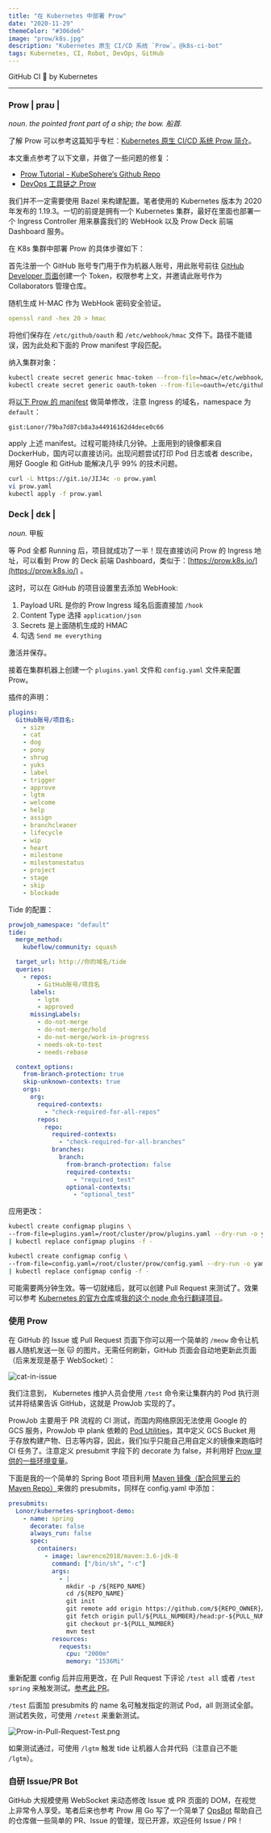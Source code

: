 ```yaml
---
title: "在 Kubernetes 中部署 Prow"
date: "2020-11-29"
themeColor: "#306de6"
image: "prow/k8s.jpg"
description: "Kubernetes 原生 CI/CD 系统 `Prow`。@k8s-ci-bot"
tags: Kubernetes, CI, Robot, DevOps, GitHub
---
```


GitHub CI 🤖️ by Kubernetes

---

### **Prow** | praʊ |

_noun_. _the pointed front part of a ship; the bow. 船首._

了解 Prow 可以参考这篇知乎专栏：[Kubernetes 原生 CI/CD 系统 Prow 简介](https://zhuanlan.zhihu.com/p/65545774)。

本文重点参考了以下文章，并做了一些问题的修复：

- [Prow Tutorial - KubeSphere‘s Github Repo](https://github.com/kubesphere/prow-tutorial)
- [DevOps 工具链之 Prow](https://www.chenshaowen.com/blog/prow-of-devops-tool-chain.html)

我们并不一定需要使用 Bazel 来构建配置。笔者使用的 Kubernetes 版本为 2020 年发布的 1.19.3。一切的前提是拥有一个 Kubernetes 集群，最好在里面也部署一个 Ingress Controller
用来暴露我们的 WebHook 以及 Prow Deck 前端 Dashboard 服务。

在 K8s 集群中部署 Prow 的具体步骤如下：

首先注册一个 GitHub 账号专门用于作为机器人账号，用此账号前往 [GitHub Developer 页面](https://github.com/settings/tokens)创建一个 Token，权限参考上文，并邀请此账号作为
Collaborators 管理仓库。

随机生成 H-MAC 作为 WebHook 密码安全验证。

```yaml
openssl rand -hex 20 > hmac
```

将他们保存在 `/etc/github/oauth` 和 `/etc/webhook/hmac` 文件下。路径不能错误，因为此处和下面的 Prow manifest 字段匹配。

纳入集群对象：

```bash
kubectl create secret generic hmac-token --from-file=hmac=/etc/webhook/hmac
kubectl create secret generic oauth-token --from-file=oauth=/etc/github/oauth
```

将[以下 Prow 的 manifest](https://gist.github.com/Lonor/79ba7d87cb8a3a44916162d4dece0c66) 做简单修改，注意 Ingress 的域名，namespace 为 `default`：

`gist:Lonor/79ba7d87cb8a3a44916162d4dece0c66`

apply 上述 manifest。过程可能持续几分钟。上面用到的镜像都来自 DockerHub，国内可以直接访问。出现问题尝试打印 Pod 日志或者 describe，用好 Google 和 GitHub 能解决几乎 99% 的技术问题。

```bash
curl -L https://git.io/JIJ4c -o prow.yaml
vi prow.yaml
kubectl apply -f prow.yaml
```

### **Deck** | dɛk |

_noun._ 甲板

等 Pod 全都 Running 后，项目就成功了一半！现在直接访问 Prow 的 Ingress 地址，可以看到 Prow 的 Deck 前端
Dashboard，类似于：[https://prow.k8s.io/](https://prow.k8s.io/) 。

这时，可以在 GitHub 的项目设置里去添加 WebHook:

1. Payload URL 是你的 Prow Ingress 域名后面直接加 `/hook`
2. Content Type 选择 `application/json`
3. Secrets 是上面随机生成的 HMAC
4. 勾选 `Send me everything`

激活并保存。

接着在集群机器上创建一个 `plugins.yaml` 文件和 `config.yaml` 文件来配置 Prow。

插件的声明：

```yaml
plugins:
  GitHub账号/项目名:
    - size
    - cat
    - dog
    - pony
    - shrug
    - yuks
    - label
    - trigger
    - approve
    - lgtm
    - welcome
    - help
    - assign
    - branchcleaner
    - lifecycle
    - wip
    - heart
    - milestone
    - milestonestatus
    - project
    - stage
    - skip
    - blockade
```

Tide 的配置：

```yaml
prowjob_namespace: "default"
tide:
  merge_method:
    kubeflow/community: squash

  target_url: http://你的域名/tide
  queries:
    - repos:
        - GitHub账号/项目名
      labels:
        - lgtm
        - approved
      missingLabels:
        - do-not-merge
        - do-not-merge/hold
        - do-not-merge/work-in-progress
        - needs-ok-to-test
        - needs-rebase

  context_options:
    from-branch-protection: true
    skip-unknown-contexts: true
    orgs:
      org:
        required-contexts:
          - "check-required-for-all-repos"
        repos:
          repo:
            required-contexts:
              - "check-required-for-all-branches"
            branches:
              branch:
                from-branch-protection: false
                required-contexts:
                  - "required_test"
                optional-contexts:
                  - "optional_test"
```

应用更改：

```bash
kubectl create configmap plugins \
--from-file=plugins.yaml=/root/cluster/prow/plugins.yaml --dry-run -o yaml \
| kubectl replace configmap plugins -f -

kubectl create configmap config \
--from-file=config.yaml=/root/cluster/prow/config.yaml --dry-run -o yaml \
| kubectl replace configmap config -f -
```

可能需要两分钟生效。等一切就绪后，就可以创建 Pull Request 来测试了。效果可以参考 [Kubernetes 的官方仓库](http://github.com/kubernetes/kubernetes)或[我的这个 node
命令行翻译项目](https://github.com/Lonor/Tranclite/pull/5)。

### 使用 Prow

在 GitHub 的 Issue 或 Pull Request 页面下你可以用一个简单的 `/meow` 命令让机器人随机发送一张 🐱 的图片。无需任何刷新，GitHub 页面会自动地更新此页面（后来发现是基于 WebSocket）：

![cat-in-issue](/images/prow/1.png)

我们注意到， Kubernetes 维护人员会使用 `/test` 命令来让集群内的 Pod 执行测试并将结果告诉 GitHub，这就是 ProwJob 实现的了。

ProwJob 主要用于 PR 流程的 CI 测试，而国内网络原因无法使用 Google 的 GCS 服务，ProwJob 中 plank
依赖的 [Pod Utilities](https://github.com/kubernetes/test-infra/blob/master/prow/jobs.md#pod-utilities)，其中定义 GCS Bucket
用于存放构建产物、日志等内容，因此，我们似乎只能自己用自定义的镜像来跑临时 CI 任务了。注意定义 presubmit 字段下的 decorate 为
false，并利用好 [Prow 提供的一些环境变量](https://github.com/kubernetes/test-infra/blob/master/prow/jobs.md#job-environment-variables)。

下面是我的一个简单的 Spring Boot 项目利用 [Maven 镜像（配合阿里云的 Maven Repo）](https://hub.docker.com/r/lawrence2018/aliyun-maven)来做的
presubmits，同样在 config.yaml 中添加：

```yaml
presubmits:
  Lonor/kubernetes-springboot-demo:
    - name: spring
      decorate: false
      always_run: false
      spec:
        containers:
          - image: lawrence2018/maven:3.6-jdk-8
            command: ["/bin/sh", "-c"]
            args:
              - |
                mkdir -p /${REPO_NAME}
                cd /${REPO_NAME}
                git init
                git remote add origin https://github.com/${REPO_OWNER}/${REPO_NAME}.git
                git fetch origin pull/${PULL_NUMBER}/head:pr-${PULL_NUMBER}
                git checkout pr-${PULL_NUMBER}
                mvn test
            resources:
              requests:
                cpu: "2000m"
                memory: "1536Mi"
```

重新配置 config 后并应用更改，在 Pull Request 下评论 `/test all` 或者 `/test spring`
来触发测试。[参考此 PR](https://github.com/Lonor/kubernetes-springboot-demo/pull/4)。

`/test` 后面加 presubmits 的 name 名可触发指定的测试 Pod，all 则测试全部。测试若失败，可使用 `/retest` 来重新测试。

![Prow-in-Pull-Request-Test.png](/images/prow/2.png)

如果测试通过，可使用 `/lgtm` 触发 tide 让机器人合并代码（注意自己不能 `/lgtm`）。

### 自研 Issue/PR Bot

GitHub 大规模使用 WebSocket 来动态修改 Issue 或 PR 页面的 DOM，在视觉上非常令人享受。笔者后来也参考 Prow 用 Go
写了一个简单了 [OpsBot](https://github.com/Lonor/OpsBot) 帮助自己的仓库做一些简单的 PR、Issue 的管理，现已开源，欢迎任何 Issue / PR！

<div>
  <github user="Lonor" repo="OpsBot"></github>
</div>
